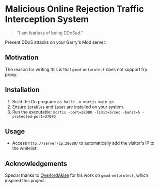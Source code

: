 # Malicious Online Rejection Traffic Interception System

> "I am fearless of being DDoSed."

Prevent DDoS attacks on your Garry's Mod server.

## Motivation
The reason for writing this is that `gmod-netprotect` does not support frp proxy.

## Installation
1. Build the Go program: `go build -o mortis main.go`
2. Ensure `iptables` and `ipset` are installed on your system.
3. Run the executable: `mortis -port=28080 -limit=5/sec -burst=5 -protected-port=27070`

## Usage
- Access `http://server-ip:28080/` to automatically add the visitor's IP to the whitelist.

## Acknowledgements
Special thanks to [OverlordAkise](https://github.com/OverlordAkise/gmod-netprotect/) for his work on `gmod-netprotect`, which inspired this project.